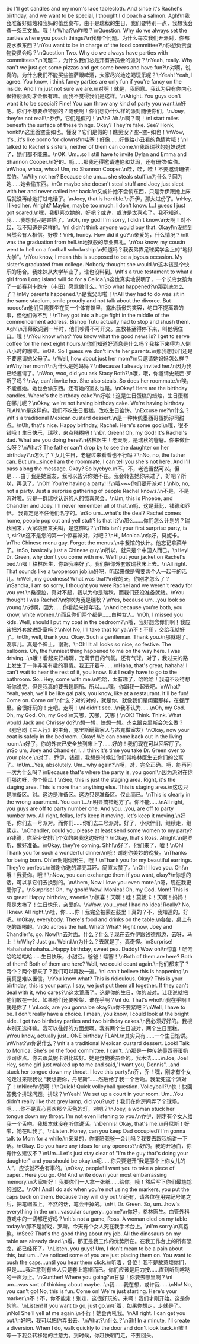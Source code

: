 So I'll get candles and my mom's lace tablecloth. And since it's Rachel's birthday, and we want to be special, I thought I'd poach a salmon. Agh!\n我会准备好蜡烛和我妈的蕾丝桌布。由于是瑞秋的生日，我们要特别一点，我想我会煮一条三文鱼。哦！\nWhat?\n咋啦？\nQuestion. Why do we always set the parties where you poach things?\n我有个问题。为什么每次我们开派对，你都要水煮东西？\nYou want to be in charge of the food committee?\n你想负责食物委员会吗？\nQuestion Two. Why do we always have parties with committees?\n问题二，为什么我们总是开有委员会的派对？\nYeah, really. Why can't we just get some pizzas and get some beers and have fun?\n对啊，说真的。为什么我们不能买些披萨跟啤酒，大家尽兴地吃喝玩乐呢？\nYeah! Yeah, I agree. You know, i think fancy parties are only fun if you're fancy on the inside. And I'm just not sure we are.\n对啊！就是，我同意。我认为只有你内心很特别派对才会很有趣。而我不觉得我们是这样。\nAlright. You guys don't want it to be special? Fine! You can throw any kind of party you want.\n好吧。你们不想要点特别的？随便啊！你们想办什么样的派对随便你们。\nJoey, they're not real!\n乔伊，它们是假的！\nAh? Ah.\n啊？啊！\nI start miles beneath the surface of these things. Okay? They're fake. See? Honk, honk!\n这里面空空如也。懂没？它们是假的！瞧见没？空~空~如也！\nWow, it's...it's like porno for clowns!\n哇塞！好像……好像给小丑看的色情片哦！\nI talked to Rachel's sisters, neither of them can come.\n我跟瑞秋的姐妹说过了，她们都不能来。\nOK. Um...so I still have to invite Dylan and Emma and Shannon Cooper.\n好的。呃……那我还得邀请迪伦和艾玛，还有珊侬·库伯。\nWhoa, whoa, whoa! Um, no Shannon Cooper.\n哇，哇，哇！不要邀请珊侬·库伯。\nWhy not her? Because she um.... she steals stuff.\n为什么？因为她……她会偷东西。\nOr maybe she doesn't steal stuff and Joey just slept with her and never called her back.\n又或许她不会偷东西，只是乔伊跟她上床后就没再给她打过电话了。\nJoey, that is horrible.\n乔伊，那太过份了。\nHey, I liked her. Alright? Maybe, maybe too much. I don't know. I...I guess I just got scared.\n嘿，我挺喜欢她的，好吧？或许，或许是太喜欢了。我不知道。我……我想我只是害怕了。\nOh, my god! I'm sorry, I didn't know.\n天啊！对不起，我不知道是这样的。\nI didn't think anyone would buy that. Okay!\n没想到居然会有人相信。好啦！\nHi, honey. How did it go?\n亲爱的，什么情况？\nIt was the graduation from hell.\n地狱般的毕业典礼。\nYou know, my cousin went to hell on a football scholarship.\n知道吗？我表弟靠足球奖学金上的“地狱大学”。\nYou know, I mean this is supposed to be a joyous occasion. My sister's graduated from college. Nobody thought she would.\n这本该是个快乐的场合。我妹妹从大学毕业了，谁也没料到。\nIt's a true testament to what a girl from Long island will do for a Celica.\n这也真实地说明了，一个长岛女孩为了一部赛利卡跑车（丰田）愿意做什么。\nSo what happened?\n那到底怎么了？\nMy parents happened.\n是我父母啦！\nAll they had to do was sit in the same stadium, smile proudly and not talk about the divorce. But noooo!\n他们只需要坐在同一个体育馆里，露出骄傲的笑容，绝口不提离婚的事，但他们做不到！\nThey got into a huge fight in the middle of the commencement address. Bishop Tutu actually had to stop and shush them. Agh!\n开幕致词到一半时，他们吵得不可开交。主教甚至得停下来，叫他俩住口。哦！\nYou know what? You know what the good news is? I get to serve coffee for the next eight hours.\n你们知道好消息是什么吗？我接下来得为人倒八小时的咖啡。\nOK. So I guess we don't invite her parents.\n那我想我们还是不要邀请她父母了。\nWell, how about just her mom?\n只邀请她妈妈怎么样？\nWhy her mom?\n为什么是她妈妈？\nBecause I already invited her.\n因为我已经邀请了。\nWoo, woo, did you ask Stacy Roth?\n哦，哦，你邀请史戴西·罗斯了吗？\nAy, can't invite her. She also steals. So does her roommate.\n唉，不能邀她。她也会偷东西。还有她的室友也是。\nOkay! Here are the birthday candles. Where's the birthday cake?\n好啦！这是生日蛋糕的蜡烛，生日蛋糕在哪儿呢？\nOkay, we're not having birthday cake. We're having birthday FLAN.\n是这样的，我们不吃生日蛋糕，改吃生日馅饼。\nExcuse me?\n什么？\nIt's a traditional Mexican custard dessert.\n是一种传统墨西哥蛋奶沙司甜点。\nOh, that's nice. Happy birthday, Rachel. Here's some goo!\n哦，很不错哦！生日快乐，瑞秋，来点糨糊吧！\nDr. Green! Oh, my God! It's Rachel's dad. What are you doing here?\n格林医生！老天啊，是瑞秋的爸爸。你来做什么呀？\nWhat? The father can't drop by to see the daughter on her birthday?\n怎么了？女儿生日，老爸过来看看也不行吗？\nNo, no, the father can. But um...since I am the roommate, I can tell you she's not here. And I'll pass along the message. Okay? So byebye.\n不，不，老爸当然可以。但是……由于我是她室友，我可以告诉你她不在。我会转告她你来过了，好吧？所以，再见了。\nOh! You're having a party! !!\n哦~~~你们要开派对！\nNo, no, not a party. Just a surprise gathering of people Rachel knows.\n不是，不是派对啦。只是一群瑞秋认识的人的惊喜聚会。\nUm, this is Phoebe, and Chandler and Joey. I'll never remember all of that.\n呃，这是菲比，钱德和乔伊。 我肯定记不住他们名字的。\nSo um...what's the deal? Rachel comes home, people pop out and yell stuff? Is that it?\n那么……你们怎么计划的？瑞秋回来，大家跳出来尖叫，是这样吗？\nThis isn't your first surprise party, is it, sir?\n这不是您的第一个惊喜派对，对吧？\nHi, Monica.\n你好，莫妮卡。\nThe Chinese menu guy. Forgot the menus.\n中餐馆的伙计。他忘记拿菜单了。\nSo, basically just a Chinese guy.\n所以，就只是个中国人而已。\nHey! Dr. Green, why don't you come with me. We'll put your jacket on Rachel's bed.\n嘿！格林医生，你跟我来好了。我们把你外套放瑞秋床上去。\nAll right. That sounds like a twoperson job.\n好吧，听起来像是需要两个人一起干的活儿。\nWell, my goodness! What was that?\n我的天，你刚才怎么了？\nSandra, I am so sorry, I thought you were Rachel and we weren't ready for you yet.\n桑德拉，真对不起，我以为你是瑞秋，而我们还没准备就绪。\nYou thought I was Rachel?\n你以为我是瑞秋？\nYes, because um...you look so young.\n对啊，因为……你看起来好年轻。\nAnd because you're both, you know, white women.\n而且你们两个都是……白种女人。\nOh, I missed you kids. Well, should I put my coat in the bedroom?\n哦，我好想念你们啊！我应该把外套放进卧室吗？\nNo! No, I'll take that for ya.\n不！不用，交给我就好了。\nOh, well, thank you. Okay. Such a gentleman. Thank you.\n那就谢了。没事儿。真是个绅士。谢谢。\nOh! It all looks so nice, so festive. The balloons. Oh, the funniest thing happened to me on the way here. I was driving...\n哦！看起来好棒啊，充满节日的气氛。还有气球。对了，我过来的路上发生了一件非常有趣的事情。我正开着车……\nHaha, that's great, hahaha! I can't wait to hear the rest of it, you know. But I really have to go to the bathroom. So...Hey, come with me.\n哈哈，太有趣了，哈哈哈！我迫不及待想听你说完，但是我真的要去趟厕所。所以……嘿，你跟我一起去吧。\nWhat? Yeah, yeah, we'll be like gal pals, you know, like at a restaurant. It'll be fun! Come on. Come on!\n什么？对的对的，就是你，就像我们是闺蜜那样，在餐厅里。会很好玩的！走吧。走啊！\nI didn't see...\n我不认为……\nOh, my God. Oh, my God. Oh, my God!\n天哪，天哪，天哪！\nOK! Think. Think. What would Jack and Chrissy do?\n想一想，快想一想。杰克跟克里斯会怎么做？（肥皂剧《三人行》的主角，克里斯瞒着家人与杰克做室友）\nOkay, now your coat is safely in the bedroom...Okay! We can come back out in the living room.\n好了，你的外衣已安全放到床上了……好的！我们现在可以回客厅了。\nSo um, Joey and Chandler, I...I think it's time you take Dr. Green over to your place.\n对了，乔伊，钱德，我想是时候让你们带格林医生去你们的公寓了。\nUm...Yes, absolutely. Um...why again?\n呃，对，完全正确。呃，能再问一次为什么吗？\nBecause that's where the party is, you goon!\n因为派对在你们那边呀，你个傻瓜！\nSee, this is just the staging area. Right, it's the staging area. This is more than anything else. This is staging area.\n这边只是准备区。对。这边是准备区。这边只是准备区。仅此而已。\nThis is clearly in the wrong apartment. You can't...\n明显搞错地方了。你不能……\nAll right, you guys are off to party number one. And you...you, are off to party number two. All right, fellas, let's keep it moving, let's keep it moving.\n好吧，你们去一号派对。而你们……你们去二号派对。好了，小伙伴们，继续走，继续走。\nChandler, could you please at least send some women to my party?\n钱德，你至少安排几个女的来我这边好吗？\nOkay, that's Ross. Alright.\n是罗斯，做好准备。\nOkay, they're coming. Shh!\n好了，他们来了，嘘！\nOh! Thank you for such a wonderful dinner.\n哦！谢谢你美妙的晚餐。\nThanks for being born. Oh!\n谢谢你出生。哦！\nThank you for my beautiful earrings. They're perfect.\n谢谢你送的漂亮耳环。简直太赞了。\nOh! I love you. Oh!\n哦！我爱你。哦！\nNow, you can exchange them if you want, okay?\n你想的话，可以拿它们去换别的。\nAhem, Now I love you even more.\n嗯，现在我更爱你了。\nSurprise! Oh, my gosh! Wow! Monica! Oh, my God. Mom! This is so great! Happy birthday, sweetie.\n惊喜！天啊！哇！莫妮卡！天啊！妈妈！真是太棒了！生日快乐，亲爱的。\nWow, you...you! I had no idea! Really? No, I knew. All right.\n哇，你……你！我完全被蒙在鼓里！真的？不，我知道的。好吧。\nOkay, everybody. There's food and drinks on the table.\n各位，桌上有吃的跟喝的。\nGo across the hall. What? What? Right now, Joey and Chandler's, go. Now!\n去对面。什么？什么？现在去乔伊跟钱德那边，去呀，马上！\nWhy? Just go. Weird.\n为什么？去就是了。真奇怪。\nSurprise! Hahahahahahaha...Happy birthday, sweet pea. Daddy! Wow oh!\n惊喜！哈哈哈哈哈哈哈……生日快乐，小甜豆。爸爸！哇塞！\nBoth of them are here? Both of them? Both of them are here? Well, we could count again.\n他们都来了？两个？两个都来了？我们可以再数一遍。\nI can't believe this is happening!\n我真是难以置信。\nYou know what? This is ridiculous. Okay? This is your birthday, this is your party. I say, we just put them all together. If they can't deal with it, who cares?\n这太荒唐了。这是你的生日，你的派对。让我说就把他们放在一起，如果他们还要吵架，谁在乎啊？\nI do. That's who!\n我在乎啊！就是你了！\nLook, are you gonna be okay?\n你不要紧吧？\nWell, I have to be. I don't really have a choice. I mean, you know, I could look at the bright side. I get two birthday parties and two birthday cakes.\n我必须好好的。我根本别无选择嘛。我可以往好的方面想啊。我有两个生日派对，两个生日蛋糕。\nYou know, actually just...ONE birthday FLAN.\n其实只有……一个生日馅饼。\nWhat?\n你说什么？\nIt's a traditional Mexican custard dessert. Look! Talk to Monica. She's on the food committee. I can't...\n那是一种传统墨西哥蛋奶沙司甜点。你去跟莫妮卡讲比较好。她是食物委员会的。我木法……\nJoe, Joe! Hey, some girl just walked up to me and said,"I want you, Dennis"...and stuck her tongue down my throat. I love this party!\n乔，乔！嘿，刚才有个女的走过来跟我说 “我想要你，丹尼斯”……然后给了我一个舌吻。我爱死这个派对了！\nNice!\n赞啊！\nQuick! Quick volleyball question. Volleyball?\n快！快回答我个排球问题。排球？\nYeah! We set up a court in your room. Um...You didn't really like that grey lamp, did you?\n对！我们在你房间弄了个球场。呃……你不是真心喜欢那个灰色的灯，对吧？\nJoey, a woman stuck her tongue down my throat. I'm not even listening to you.\n乔伊，刚才有个女人给我一个舌吻。我根本就没在听你说话。\nDennis! Okay, that's me.\n丹尼斯！好啦，她在叫我了。\nListen. Honey, can you keep Dad occupied? I'm gonna talk to Mom for a while.\n亲爱的，你能陪我爸一会儿吗？我要去跟我妈讲一下话。\nOkay. Do you have any ideas for any openers?\n好的。我的开场白，你有什么建议不？\nUm...Let's just stay clear of "I'm the guy that's doing your daughter" and you should be okay.\n呃……你只要避开“我是那个上你女儿的人”，应该就不会有事的。\nOkay, people! I want you to take a piece of paper...Here you go. Oh! And write down your most embarrassing memory.\n大家听好！我要你们一人拿一张纸……给你。哦！然后写下你们最尴尬的回忆。\nOh! And I do ask when you're not using the markers, you put the caps back on them. Because they will dry out.\n还有，请各位在用完记号笔之后，把笔帽盖上。不然的话，笔会干掉的。\nHi, Dr. Green. So, um...how's everything in the um...vascular surgery...game?\n你好，格林医生。血管外科游戏中的一切都还好吗？\nIt's not a game, Ross. A woman died on my table today.\n那不是游戏，罗斯。今天有个女人死在我手术台上。\nI'm sorry.\n真抱歉。\nSee? That's the good thing about my job. All the dinosaurs on my table are already dead.\n看，那正是我工作的优势所在。在我工作台上的所有恐龙，都已经死了。\nListen, you guys! Um, I don't mean to be a pain about this, but um...I've noticed some of you are just placing them on. You want to push the caps...until you hear them click.\n听着，各位！我不是故意烦你们，但是……我注意到有些人只是套上笔帽而已。你们应该是用力按……直到听到喀哒的一声为止。\nGunther! Where you going?\n甘瑟！你要去哪里啊？\nI um...was sort of thinking about maybe...\n我……我在想，或许我……\nNo! No, you can't go! No, this is fun. Come on! We're just starting. Here's your marker.\n不！不，你不能走！别走，这很好玩的。来啊！我们才刚开始。这是你的笔。\nListen! If you want to go, just go.\n听着，如果你想走，走就是了。\nNo! She'll yell at me again.\n不行！她会再吼我。\nAll right. I can get you out.\n好吧，我可以把你弄出去。\nWhat?\n什么？\nSh! In a minute, I'll create a diversion. When I do, walk quickly to the door and don't look back.\n嘘！等一下我会转移她的注意力。到时候，你赶快朝门走，不要回头。
        